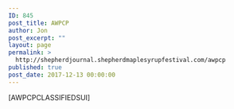 ```yaml
---
ID: 845
post_title: AWPCP
author: Jon
post_excerpt: ""
layout: page
permalink: >
  http://shepherdjournal.shepherdmaplesyrupfestival.com/awpcp
published: true
post_date: 2017-12-13 00:00:00
---
```

[AWPCPCLASSIFIEDSUI]